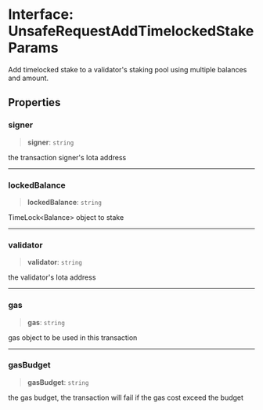 # Interface: UnsafeRequestAddTimelockedStakeParams

Add timelocked stake to a validator's staking pool using multiple balances and amount.

## Properties

### signer

> **signer**: `string`

the transaction signer's Iota address

***

### lockedBalance

> **lockedBalance**: `string`

TimeLock<Balance<IOTA>> object to stake

***

### validator

> **validator**: `string`

the validator's Iota address

***

### gas

> **gas**: `string`

gas object to be used in this transaction

***

### gasBudget

> **gasBudget**: `string`

the gas budget, the transaction will fail if the gas cost exceed the budget

